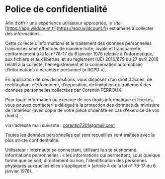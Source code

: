 # Police de confidentialité

Afin d’offrir une expérience utilisateur appropriée, le site [https://app.wildcount.fr](https://app.wildcount.fr) est amené à collecter des informations.

Cette collecte d’informations et le traitement des données personnelles transmises sont effectués de manière licite, loyale et transparente, conformément à la loi n°78-17 du 6 janvier 1978 relative à l'informatique, aux fichiers et aux libertés, et au règlement (UE) 2016/679 du 27 avril 2016 relatif à la collecte, l'enregistrement et la conservation automatisés d'informations à caractère personnel (« RGPD »).

En application de ces dispositions, vous disposez d’un droit d’accès, de rectification, d’effacement, d’opposition, de limitation du traitement des données personnelles collectées par Corentin PERROUX.

Pour toute information ou exercice de vos droits informatique et libertés, vous pouvez contacter le délégué à la protection des données du ministère de l’Intérieur (avec copie de votre pièce d'identité en cas d'exercice de vos droits) :

via l'adresse mail suivante : [corentin7301@gmail.com](mailto:corentin7301@gmail.com)

Toutes les données personnelles qui sont recueillies sont traitées avec la plus stricte confidentialité.

Utilisateur : Internaute se connectant, utilisant le site susnommé.  
Informations personnelles : « les informations qui permettent, sous quelque forme que ce soit, directement ou non, l'identification des personnes physiques auxquelles elles s'appliquent » (article 4 de la loi n° 78-17 du 6 janvier 1978).